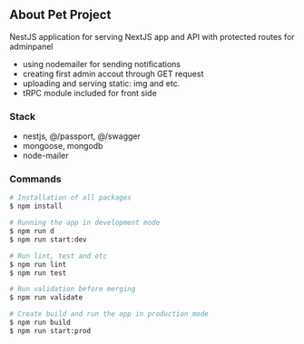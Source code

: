 ## About Pet Project
NestJS application for serving NextJS app and API with protected routes for adminpanel
- using nodemailer for sending notifications
- creating first admin accout through GET request
- uploading and serving static: img and etc.
- tRPC module included for front side 

### Stack
- nestjs, @/passport, @/swagger
- mongoose, mongodb
- node-mailer

### Commands
```bash
# Installation of all packages
$ npm install

# Running the app in development mode
$ npm run d
$ npm run start:dev

# Run lint, test and etc
$ npm run lint
$ npm run test

# Run validation before merging
$ npm run validate

# Create build and run the app in production mode
$ npm run build
$ npm run start:prod
```